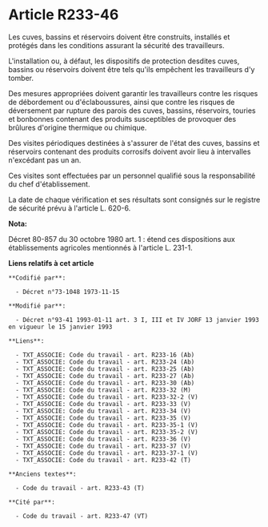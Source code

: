 # Article R233-46

Les cuves, bassins et réservoirs doivent être construits, installés et protégés dans les conditions assurant la sécurité des
travailleurs.

L'installation ou, à défaut, les dispositifs de protection desdites cuves, bassins ou réservoirs doivent être tels qu'ils
empêchent les travailleurs d'y tomber.

Des mesures appropriées doivent garantir les travailleurs contre les risques de débordement ou d'éclaboussures, ainsi que
contre les risques de déversement par rupture des parois des cuves, bassins, réservoirs, touries et bonbonnes contenant des
produits susceptibles de provoquer des brûlures d'origine thermique ou chimique.

Des visites périodiques destinées à s'assurer de l'état des cuves, bassins et réservoirs contenant des produits corrosifs
doivent avoir lieu à intervalles n'excédant pas un an.

Ces visites sont effectuées par un personnel qualifié sous la responsabilité du chef d'établissement.

La date de chaque vérification et ses résultats sont consignés sur le registre de sécurité prévu à l'article L. 620-6.

**Nota:**

Décret 80-857 du 30 octobre 1980 art. 1 : étend ces dispositions aux établissements agricoles mentionnés à l'article L.
231-1.

**Liens relatifs à cet article**

	**Codifié par**:

	  - Décret n°73-1048 1973-11-15

	**Modifié par**:

	  - Décret n°93-41 1993-01-11 art. 3 I, III et IV JORF 13 janvier 1993 en vigueur le 15 janvier 1993

	**Liens**:

	  - TXT_ASSOCIE: Code du travail - art. R233-16 (Ab)
	  - TXT_ASSOCIE: Code du travail - art. R233-24 (Ab)
	  - TXT_ASSOCIE: Code du travail - art. R233-25 (Ab)
	  - TXT_ASSOCIE: Code du travail - art. R233-27 (Ab)
	  - TXT_ASSOCIE: Code du travail - art. R233-30 (Ab)
	  - TXT_ASSOCIE: Code du travail - art. R233-32 (M)
	  - TXT_ASSOCIE: Code du travail - art. R233-32-2 (V)
	  - TXT_ASSOCIE: Code du travail - art. R233-33 (V)
	  - TXT_ASSOCIE: Code du travail - art. R233-34 (V)
	  - TXT_ASSOCIE: Code du travail - art. R233-35 (V)
	  - TXT_ASSOCIE: Code du travail - art. R233-35-1 (V)
	  - TXT_ASSOCIE: Code du travail - art. R233-35-2 (V)
	  - TXT_ASSOCIE: Code du travail - art. R233-36 (V)
	  - TXT_ASSOCIE: Code du travail - art. R233-37 (V)
	  - TXT_ASSOCIE: Code du travail - art. R233-37-1 (V)
	  - TXT_ASSOCIE: Code du travail - art. R233-42 (T)

	**Anciens textes**:

	  - Code du travail - art. R233-43 (T)

	**Cité par**:

	  - Code du travail - art. R233-47 (VT)
